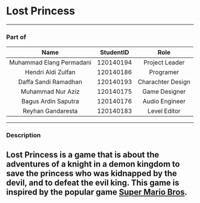 # Lost Princess
---
### Part of
| Name | StudentID | Role |
| :---: | :---: | :---: |
| Muhammad Elang Permadani | 120140194 | Project Leader |
| Hendri Aldi Zulfan | 120140186 | Programer |
| Daffa Sandi Ramadhan | 120140193 | Charachter Design |
| Muhammad Nur Aziz | 120140175 | Game Designer |
| Bagus Ardin Saputra | 120140176 | Audio Engineer |
| Reyhan Gandaresta | 120140183 | Level Editor |
---
### Description
Lost Princess is a game that is about the adventures of a knight in a demon kingdom to save the princess who was kidnapped by the devil, and to defeat the evil king. This game is inspired by the popular game [Super Mario Bros](https://en.wikipedia.org/wiki/Mario_Bros.).
---